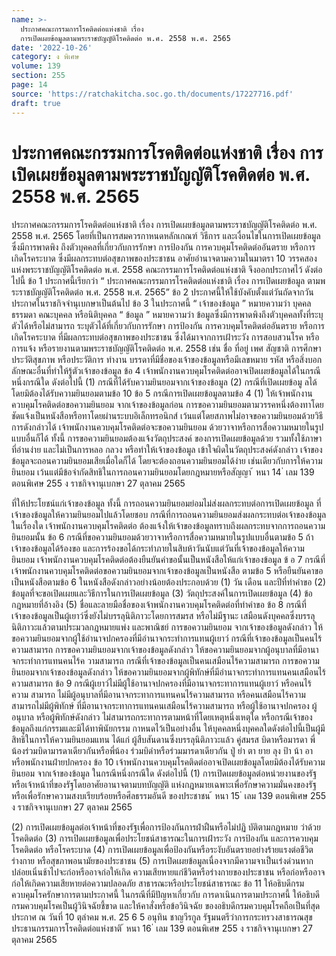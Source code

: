```yaml
---
name: >-
  ประกาศคณะกรรมการโรคติดต่อแห่งชาติ เรื่อง
  การเปิดเผยข้อมูลตามพระราชบัญญัติโรคติดต่อ พ.ศ. 2558 พ.ศ. 2565
date: '2022-10-26'
category: ง พิเศษ
volume: 139
section: 255
page: 14
source: 'https://ratchakitcha.soc.go.th/documents/17227716.pdf'
draft: true
---
```


# ประกาศคณะกรรมการโรคติดต่อแห่งชาติ เรื่อง การเปิดเผยข้อมูลตามพระราชบัญญัติโรคติดต่อ พ.ศ. 2558 พ.ศ. 2565

ประกาศคณะกรรมการโรคติดต่อแห่งชาติ เรื่อง การเปิดเผยข้อมูลตามพระราชบัญญัติโรคติดต่อ พ.ศ. 2558 พ.ศ. 2565 โดยที่เป็นการสมควรกาหนดหลักเกณฑ์ วิธีการ และเงื่อนไขในการเปิดเผยข้อมูลซึ่งมีการพาดพิง ถึงตัวบุคคลที่เกี่ยวกับการรักษา การป้องกัน การควบคุมโรคติดต่ออันตราย หรือการเกิดโรคระบาด ซึ่งมีผลกระทบต่อสุขภาพของประชาชน อาศัยอำนาจตามความในมาตรา 10 วรรคสอง แห่งพระราชบัญญัติโรคติดต่อ พ.ศ. 2558 คณะกรรมการโรคติดต่อแห่งชาติ จึงออกประกาศไว้ ดังต่อไปนี้ ข้อ 1 ประกาศนี้เรียกว่า “ ประกาศคณะกรรมการโรคติดต่อแห่งชาติ เรื่อง การเปิดเผยข้อมูล ตามพระราชบัญญัติโรคติดต่อ พ.ศ. 2558 พ.ศ. 2565” ข้อ 2 ประกาศนี้ให้ใช้บังคับตั้งแต่วันถัดจากวันประกาศในราชกิจจำนุเบกษาเป็นต้นไป ข้อ 3 ในประกาศนี้ “ เจ้าของข้อมูล ” หมายความว่า บุคคลธรรมดา คณะบุคคล หรือนิติบุคคล “ ข้อมูล ” หมายความว่า ข้อมูลซึ่งมีการพาดพิงถึงตัวบุคคลทั้งที่ระบุตัวได้หรือไม่สามารถ ระบุตัวได้ที่เกี่ยวกับการรักษา การป้องกัน การควบคุมโรคติดต่ออันตราย หรือการเกิดโรคระบาด ที่มีผลกระทบต่อสุขภาพของประชาชน ซึ่งได้มาจากการเฝ้าระวัง การสอบสวนโรค หรือการแจ้ง หรือรายงานตามพระราชบัญญัติโรคติดต่อ พ.ศ. 2558 เช่น ชื่อ ที่อยู่ เพศ สัญชาติ การศึกษา ประวัติสุขภาพ หรือประวัติการ ทำงาน บรรดาที่มีชื่อของเจ้าของข้อมูลหรือมีเลขหมาย รหัส หรือสิ่งบอกลักษณะอื่นที่ทำให้รู้ตัวเจ้าของข้อมูล ข้อ 4 เจ้าพนักงานควบคุมโรคติดต่ออาจเปิดเผยข้อมูลได้ในกรณีหนึ่งกรณีใด ดังต่อไปนี้ (1) กรณีที่ได้รับความยินยอมจากเจ้าของข้อมูล (2) กรณีที่เปิดเผยข้อมู ลได้โดยมิต้องได้รับความยินยอมตามข้อ 10 ข้อ 5 กรณีการเปิดเผยข้อมูลตามข้อ 4 (1) ให้เจ้าพนักงานควบคุมโรคติดต่อขอความยินยอม จากเจ้าของข้อมูลก่อน การขอความยินยอมตามวรรคหนึ่งต้องทาโดยชัดแจ้งเป็นหนังสือหรือทาโดยผ่านระบบอิเล็กทรอนิกส์ เว้นแต่โดยสภาพไม่อาจขอความยินยอมด้วยวิธีการดังกล่าวได้ เจ้าพนักงานควบคุมโรคติดต่อจะขอความยินยอม ด้วยวาจาหรือการสื่อความหมายในรูปแบบอื่นก็ได้ ทั้งนี้ การขอความยินยอมต้องแจ้งวัตถุประสงค์ ของการเปิดเผยข้อมูลด้วย รวมทั้งใช้ภาษาที่อ่านง่าย และไม่เป็นการหลอ กลวง หรือทำให้เจ้าของข้อมูล เข้าใจผิดในวัตถุประสงค์ดังกล่าว เจ้าของข้อมูลจะถอนความยินยอมเสียเมื่อใดก็ได้ โดยจะต้องถอนความยินยอมได้ง่าย เช่นเดียวกับการให้ความยินยอม เว้นแต่มีข้อจำกัดสิทธิในการถอนความยินยอมโดยกฎหมายหรือสัญญา ้ หนา 14 ่ เลม 139 ตอนพิเศษ 255 ง ราชกิจจานุเบกษา 27 ตุลาคม 2565

ที่ให้ประโยชน์แก่เจ้าของข้อมูล ทั้งนี้ การถอนความยินยอมย่อมไม่ส่งผลกระทบต่อการเปิดเผยข้อมูล ที่เจ้าของข้อมูลให้ความยินยอมไปแล้วโดยชอบ กรณีที่การถอนความยินยอมส่งผลกระทบต่อเจ้าของข้อมูลในเรื่องใด เจ้าพนักงานควบคุมโรคติดต่อ ต้องแจ้งให้เจ้าของข้อมูลทราบถึงผลกระทบจากการถอนความยินยอมนั้น ข้อ 6 กรณีที่ขอความยินยอมด้วยวาจาหรือการสื่อความหมายในรูปแบบอื่นตามข้อ 5 ถ้าเจ้าของข้อมูลได้ร้องขอ และการร้องขอได้กระทำภายในสิบห้าวันนับแต่วันที่เจ้าของข้อมูลให้ความยินยอม เจ้าพนักงานควบคุมโรคติดต่อต้องยืนยันคำขอนั้นเป็นหนังสือให้แก่เจ้าของข้อมูล ข้ อ 7 กรณีที่เจ้าพนักงานควบคุมโรคติดต่อขอความยินยอมจากเจ้าของข้อมูลเป็นหนังสือ ตามข้อ 5 หรือยืนยันคาขอเป็นหนังสือตามข้อ 6 ในหนังสือดังกล่าวอย่างน้อยต้องประกอบด้วย (1) วัน เดือน และปีที่ทำคำขอ (2) ข้อมูลที่จะขอเปิดเผยและวิธีการในการเปิดเผยข้อมูล (3) วัตถุประสงค์ในการเปิดเผยข้อมูล (4) ข้อกฎหมายที่อ้างอิง (5) ชื่อและลายมือชื่อของเจ้าพนักงานควบคุมโรคติดต่อที่ทำคำขอ ข้อ 8 กรณีที่เจ้าของข้อมูลเป็นผู้เยาว์ซึ่งยังไม่บรรลุนิติภาวะโดยการสมรส หรือไม่มีฐานะ เสมือนดังบุคคลซึ่งบรรลุนิติภาวะแล้วตามประมวลกฎหมายแพ่ง และพาณิชย์ การขอความยินยอม จากเจ้าของข้อมูลดังกล่าว ให้ขอความยินยอมจากผู้ใช้อำนาจปกครองที่มีอำนาจกระทำการแทนผู้เยาว์ กรณีที่เจ้าของข้อมูลเป็นคนไร้ความสามารถ การขอความยินยอมจากเจ้าของข้อมูลดังกล่าว ให้ขอความยินยอมจากผู้อนุบาลที่มีอานาจกระทำการแทนคนไร้ค วามสามารถ กรณีที่เจ้าของข้อมูลเป็นคนเสมือนไร้ความสามารถ การขอความยินยอมจากเจ้าของข้อมูลดังกล่าว ให้ขอความยินยอมจากผู้พิทักษ์ที่มีอำนาจกระทำการแทนคนเสมือนไร้ความสามารถ ข้อ 9 กรณีผู้เยาว์ไม่มีผู้ใช้อานาจปกครองที่มีอานาจกระทาการแทนผู้เยาว์ หรือคนไร้ความ สามารถ ไม่มีผู้อนุบาลที่มีอานาจกระทาการแทนคนไร้ความสามารถ หรือคนเสมือนไร้ความสามารถไม่มีผู้พิทักษ์ ที่มีอานาจกระทาการแทนคนเสมือนไร้ความสามารถ หรือผู้ใช้อานาจปกครอง ผู้อนุบาล หรือผู้พิทักษ์ดังกล่าว ไม่สามารถกระทาการตามหน้าที่โดยเหตุหนึ่งเหตุใด หรือกรณีเจ้าของข้อมูลถึงแก่กรรมและมิได้ทาพินัยกรรม กาหนดไว้เป็นอย่างอื่น ให้บุคคลหนึ่งบุคคลใดดังต่อไปนี้เป็นผู้มีสิทธิในการให้ความยินยอมแทน ได้แก่ ผู้สืบสันดานซึ่งบรรลุนิติภาวะแล้ว คู่สมรส บิดาหรือมารดา พี่น้องร่วมบิดามารดาเดียวกันหรือพี่น้อง ร่วมบิดำหรือร่วมมารดาเดียวกัน ปู่ ย่า ตา ยาย ลุง ป้า น้า อา หรือพนักงานฝ่ายปกครอง ข้อ 10 เจ้าพนักงานควบคุมโรคติดต่ออาจเปิดเผยข้อมูลโดยมิต้องได้รับความยินยอม จากเจ้าของข้อมูล ในกรณีหนึ่งกรณีใด ดังต่อไปนี้ (1) การเปิดเผยข้อมูลต่อหน่วยงานของรัฐหรือเจ้าหน้าที่ของรัฐโดยอาศัยอานาจตามบทบัญญัติ แห่งกฎหมายเฉพาะเพื่อรักษาความมั่นคงของรัฐ หรือเพื่อรักษาความสงบเรียบร้อยหรือศีลธรรมอันดี ของประชาชน ้ หนา 15 ่ เลม 139 ตอนพิเศษ 255 ง ราชกิจจานุเบกษา 27 ตุลาคม 2565

(2) การเปิดเผยข้อมูลต่อเจ้าหน้าที่ของรัฐเพื่อการป้องกันการฝ่าฝืนหรือไม่ปฏิ บัติตามกฎหมาย ว่าด้วยโรคติดต่อ (3) การเปิดเผยข้อมูลเพื่อประโยชน์สาธารณะในการเฝ้าระวัง การป้องกัน และการควบคุมโรคติดต่อ หรือโรคระบาด (4) การเปิดเผยข้อมูลเพื่อป้องกันหรือระงับอันตรายอย่างร้ายแรงต่อชีวิต ร่างกาย หรือสุขภาพอนามัยของประชาชน (5) การเปิดเผยข้อมูลเนื่องจากมีความจาเป็นเร่งด่วนหากปล่อยเนิ่นช้าไปจะก่อหรืออาจก่อให้เกิด ความเสียหายแก่ชีวิตหรือร่างกายของประชาชน หรือก่อหรืออาจก่อให้เกิดความเสียหายต่อความปลอดภัย สาธารณะหรือประโยชน์สาธารณะ ข้อ 11 ให้อธิบดีกรมควบคุมโรครักษาการตามประกาศนี้ ในกรณีที่มีปัญหาเกี่ยวกับ การดาเนินการตามประกาศนี้ ให้อธิบดีกรมควบคุมโรคเป็นผู้วินิจฉัยชี้ขาด และให้คาสั่งหรือข้อวินิจฉัย ของอธิบดีกรมควบคุมโรคถือเป็นที่สุด ประกาศ ณ วันที่ 10 ตุลำคม พ.ศ. 25 6 5 อนุทิน ชาญวีรกูล รัฐมนตรีว่าการกระทรวงสาธารณสุข ประธานกรรมการโรคติดต่อแห่งชาติ ้ หนา 16 ่ เลม 139 ตอนพิเศษ 255 ง ราชกิจจานุเบกษา 27 ตุลาคม 2565
